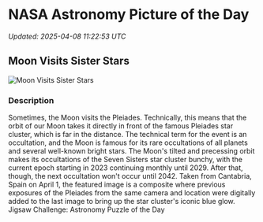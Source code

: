# NASA Astronomy Picture of the Day

_Updated: 2025-04-08 11:22:53 UTC_

## Moon Visits Sister Stars

![Moon Visits Sister Stars](https://apod.nasa.gov/apod/image/2504/PleiadesMoon_Saiz_960.jpg)

### Description

Sometimes, the Moon visits the Pleiades. Technically, this means that the orbit of our Moon takes it directly in front of the famous Pleiades star cluster, which is far in the distance.  The technical term for the event is an occultation, and the Moon is famous for its rare occultations of all planets and several well-known bright stars. The Moon's tilted and precessing orbit makes its occultations of the Seven Sisters star cluster bunchy, with the current epoch starting in 2023 continuing monthly until 2029. After that, though, the next occultation won't occur until 2042.  Taken from Cantabria, Spain on April 1, the featured image is a composite where previous exposures of the Pleiades from the same camera and location were digitally added to the last image to bring up the star cluster's iconic blue glow.   Jigsaw Challenge: Astronomy Puzzle of the Day
